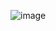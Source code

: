 
![image](https://user-images.githubusercontent.com/47842737/224914572-4c85ce7c-1845-4857-b8cb-6787aa99c119.png)
